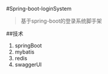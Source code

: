#Spring-boot-loginSystem

>基于spring-boot的登录系统脚手架

##技术
1. springBoot
2. mybatis
3. redis
4. swaggerUI
